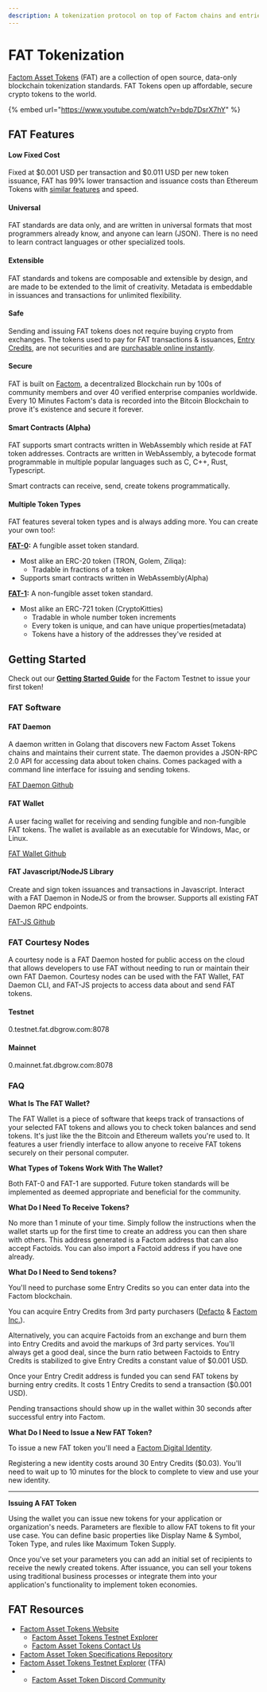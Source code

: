 ```yaml
---
description: A tokenization protocol on top of Factom chains and entries
---
```


# FAT Tokenization

[Factom Asset Tokens](https://www.fatprotocol.org/) \(FAT\) are a collection of open source, data-only blockchain tokenization standards. FAT Tokens open up affordable, secure crypto tokens to the world.

{% embed url="https://www.youtube.com/watch?v=bdp7DsrX7hY" %}

## FAT Features

#### **Low Fixed Cost**

Fixed at $0.001 USD per transaction and $0.011 USD per new token issuance, FAT has 99% lower transaction and issuance costs than Ethereum Tokens with [similar features](https://github.com/Factom-Asset-Tokens/FAT/blob/master/FAQ#is-fat-comparable-with-ethereum?) and speed.

#### **Universal**

FAT standards are data only, and are written in universal formats that most programmers already know, and anyone can learn \(JSON\). There is no need to learn contract languages or other specialized tools.

#### **Extensible**

FAT standards and tokens are composable and extensible by design, and are made to be extended to the limit of creativity. Metadata is embeddable in issuances and transactions for unlimited flexibility.

#### **Safe**

Sending and issuing FAT tokens does not require buying crypto from exchanges. The tokens used to pay for FAT transactions & issuances, [Entry Credits](https://www.factom.com/devs/tokens/entry-credits), are not securities and are [purchasable online instantly](https://shop.factom.com/).

#### **Secure**

FAT is built on [Factom](https://github.com/Factom-Asset-Tokens/FAT/blob/master), a decentralized Blockchain run by 100s of community members and over 40 verified enterprise companies worldwide. Every 10 Minutes Factom's data is recorded into the Bitcoin Blockchain to prove it's existence and secure it forever.

#### Smart Contracts \(Alpha\)

FAT supports smart contracts written in WebAssembly which reside at FAT token addresses. Contracts are written in WebAssembly, a bytecode format programmable in multiple popular languages such as C, C++, Rust, Typescript.

Smart contracts can receive, send, create tokens programmatically.

#### **Multiple Token Types**

FAT features several token types and is always adding more. You can create your own too!:

[**FAT-0**](https://github.com/Factom-Asset-Tokens/FAT/blob/master/fatips/0.md)**:** A fungible asset token standard.

* Most alike an ERC-20 token \(TRON, Golem, Ziliqa\):
  * Tradable in fractions of a token
* Supports smart contracts written in WebAssembly\(Alpha\)

[**FAT-1**](https://github.com/Factom-Asset-Tokens/FAT/blob/master/fatips/1.md)**:** A non-fungible asset token standard.

* Most alike an ERC-721 token \(CryptoKitties\)
  * Tradable in whole number token increments
  * Every token is unique, and can have unique properties\(metadata\)
  * Tokens have a history of the addresses they've resided at

## **Getting Started**

Check out our [**Getting Started Guide**](https://docs.google.com/document/d/1dh3NrjKLqqjr737A-UI1EezE_TROHIzxw7W5djK21sM/edit) for the Factom Testnet to issue your first token!

### FAT Software

#### FAT Daemon

A daemon written in Golang that discovers new Factom Asset Tokens chains and maintains their current state. The daemon provides a JSON-RPC 2.0 API for accessing data about token chains. Comes packaged with a command line interface for issuing and sending tokens.

[FAT Daemon Github](https://github.com/Factom-Asset-Tokens/fatd)

#### **FAT Wallet**

A user facing wallet for receiving and sending fungible and non-fungible FAT tokens. The wallet is available as an executable for Windows, Mac, or Linux.

[FAT Wallet Github](https://github.com/Factom-Asset-Tokens/wallet)

#### FAT Javascript/NodeJS Library

Create and sign token issuances and transactions in Javascript. Interact with a FAT Daemon in NodeJS or from the browser. Supports all existing FAT Daemon RPC endpoints.

[FAT-JS Github](https://github.com/Factom-Asset-Tokens/fat-js)

### FAT Courtesy Nodes

A courtesy node is a FAT Daemon hosted for public access on the cloud that allows developers to use FAT without needing to run or maintain their own FAT Daemon. Courtesy nodes can be used with the FAT Wallet, FAT Daemon CLI, and FAT-JS projects to access data about and send FAT tokens.

#### Testnet

0.testnet.fat.dbgrow.com:8078

#### Mainnet

0.mainnet.fat.dbgrow.com:8078

#### 

### FAQ

**What Is The FAT Wallet?**

The FAT Wallet is a piece of software that keeps track of transactions of your selected FAT tokens and allows you to check token balances and send tokens. It's just like the the Bitcoin and Ethereum wallets you're used to. It features a user friendly interface to allow anyone to receive FAT tokens securely on their personal computer.  


**What Types of Tokens Work With The Wallet?**

Both FAT-0 and FAT-1 are supported. Future token standards will be implemented as deemed appropriate and beneficial for the community.  


**What Do I Need To Receive Tokens?**

No more than 1 minute of your time. Simply follow the instructions when the wallet starts up for the first time to create an address you can then share with others. This address generated is a Factom address that can also accept Factoids. You can also import a Factoid address if you have one already.  


**What Do I Need to Send tokens?**

You'll need to purchase some Entry Credits so you can enter data into the Factom blockchain.

You can acquire Entry Credits from 3rd party purchasers \([Defacto](https://ec.de-facto.pro/) & [Factom Inc.](https://shop.factom.com/)\).

Alternatively, you can acquire Factoids from an exchange and burn them into Entry Credits and avoid the markups of 3rd party services. You'll always get a good deal, since the burn ratio between Factoids to Entry Credits is stabilized to give Entry Credits a constant value of $0.001 USD.

Once your Entry Credit address is funded you can send FAT tokens by burning entry credits. It costs 1 Entry Credits to send a transaction \($0.001 USD\).

Pending transactions should show up in the wallet within 30 seconds after successful entry into Factom.  


**What Do I Need to Issue a New FAT Token?**

To issue a new FAT token you'll need a [Factom Digital Identity](https://github.com/FactomProject/FactomDocs/blob/master/Identity.md).

Registering a new identity costs around 30 Entry Credits \($0.03\). You'll need to wait up to 10 minutes for the block to complete to view and use your new identity.  
****

**Issuing A FAT Token**

Using the wallet you can issue new tokens for your application or organization's needs. Parameters are flexible to allow FAT tokens to fit your use case. You can define basic properties like Display Name & Symbol, Token Type, and rules like Maximum Token Supply.

Once you've set your parameters you can add an initial set of recipients to receive the newly created tokens. After issuance, you can sell your tokens using traditional business processes or integrate them into your application's functionality to implement token economies.

## FAT Resources

* [Factom Asset Tokens Website](https://www.fatprotocol.org/)
  * [Factom Asset Tokens Testnet Explorer](https://www.fatprotocol.org/explorer)
  * [Factom Asset Tokens Contact Us](mailto:contact@fatprotocol.org?subject=FAT%20Protocol%20Contact%20Us)
* [Factom Asset Token Specifications Repository](https://github.com/Factom-Asset-Tokens/FAT)
* [Factom Asset Tokens Testnet Explorer](https://explorer.factoid.org/data?type=fat-tokens) \(TFA\)
* * [Factom Asset Token Discord Community](https://discord.com/invite/8ADPfSc)



